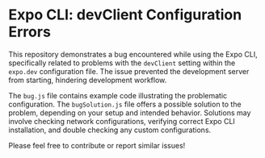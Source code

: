 # Expo CLI: devClient Configuration Errors

This repository demonstrates a bug encountered while using the Expo CLI, specifically related to problems with the `devClient` setting within the `expo.dev` configuration file.  The issue prevented the development server from starting, hindering development workflow.

The `bug.js` file contains example code illustrating the problematic configuration.  The `bugSolution.js` file offers a possible solution to the problem, depending on your setup and intended behavior.  Solutions may involve checking network configurations, verifying correct Expo CLI installation, and double checking any custom configurations.

Please feel free to contribute or report similar issues!